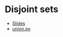 # Disjoint sets
* [Slides](https://docs.google.com/presentation/d/1dSVLYPNFLkRIb7ulqD_1iet3VNNg9QPGnhLeignHWEc/edit?usp=drive_link)
* [union.py](../src/union.py)